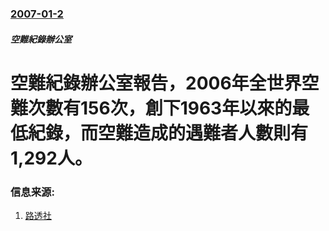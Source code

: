 ### [2007-01-2](/news/2007/01/2/index.md)

##### 空難紀錄辦公室
# 空難紀錄辦公室報告，2006年全世界空難次數有156次，創下1963年以來的最低紀錄，而空難造成的遇難者人數則有1,292人。




### 信息来源:

1. [路透社](https://archive.is/20130105103626/http://hk.news.yahoo.com/070103/3/1z8y5.html)
